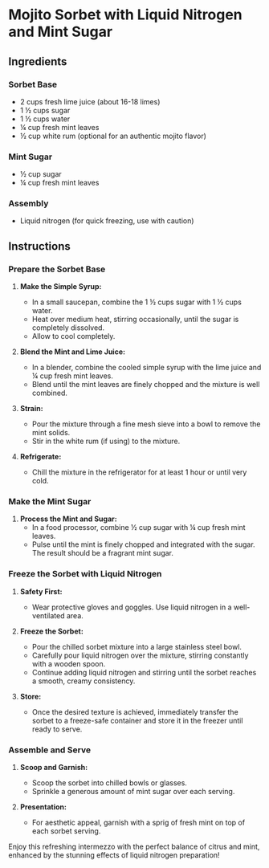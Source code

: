 # Mojito Sorbet with Liquid Nitrogen and Mint Sugar

## Ingredients

### Sorbet Base
- 2 cups fresh lime juice (about 16-18 limes)
- 1 ½ cups sugar
- 1 ½ cups water
- ¼ cup fresh mint leaves
- ½ cup white rum (optional for an authentic mojito flavor)

### Mint Sugar
- ½ cup sugar
- ¼ cup fresh mint leaves

### Assembly
- Liquid nitrogen (for quick freezing, use with caution)

## Instructions

### Prepare the Sorbet Base
1. **Make the Simple Syrup:**
   - In a small saucepan, combine the 1 ½ cups sugar with 1 ½ cups water.
   - Heat over medium heat, stirring occasionally, until the sugar is completely dissolved.
   - Allow to cool completely.

2. **Blend the Mint and Lime Juice:**
   - In a blender, combine the cooled simple syrup with the lime juice and ¼ cup fresh mint leaves.
   - Blend until the mint leaves are finely chopped and the mixture is well combined.

3. **Strain:**
   - Pour the mixture through a fine mesh sieve into a bowl to remove the mint solids.
   - Stir in the white rum (if using) to the mixture.

4. **Refrigerate:**
   - Chill the mixture in the refrigerator for at least 1 hour or until very cold.

### Make the Mint Sugar
1. **Process the Mint and Sugar:**
   - In a food processor, combine ½ cup sugar with ¼ cup fresh mint leaves.
   - Pulse until the mint is finely chopped and integrated with the sugar. The result should be a fragrant mint sugar.

### Freeze the Sorbet with Liquid Nitrogen
1. **Safety First:**
   - Wear protective gloves and goggles. Use liquid nitrogen in a well-ventilated area.

2. **Freeze the Sorbet:**
   - Pour the chilled sorbet mixture into a large stainless steel bowl.
   - Carefully pour liquid nitrogen over the mixture, stirring constantly with a wooden spoon.
   - Continue adding liquid nitrogen and stirring until the sorbet reaches a smooth, creamy consistency.

3. **Store:**
   - Once the desired texture is achieved, immediately transfer the sorbet to a freeze-safe container and store it in the freezer until ready to serve.

### Assemble and Serve
1. **Scoop and Garnish:**
   - Scoop the sorbet into chilled bowls or glasses.
   - Sprinkle a generous amount of mint sugar over each serving.

2. **Presentation:**
   - For aesthetic appeal, garnish with a sprig of fresh mint on top of each sorbet serving.

Enjoy this refreshing intermezzo with the perfect balance of citrus and mint, enhanced by the stunning effects of liquid nitrogen preparation!